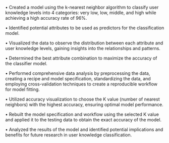 • Created a model using the k-nearest neighbor algorithm to classify user knowledge levels into 4 categories: very low, low, middle, and high while achieving a high accuracy rate of 96%.

• Identified potential attributes to be used as predictors for the classification model.

• Visualized the data to observe the distribution between each attribute and user knowledge levels, gaining insights into the relationships and patterns.

• Determined the best attribute combination to maximize the accuracy of the classifier model.

• Performed comprehensive data analysis by preprocessing the data, creating a recipe and model specification, standardizing the data, and employing cross-validation techniques to create a reproducible workflow for model fitting.

• Utilized accuracy visualization to choose the K value (number of nearest neighbors) with the highest accuracy, ensuring optimal model performance.

• Rebuilt the model specification and workflow using the selected K value and applied it to the testing data to obtain the exact accuracy of the model.

• Analyzed the results of the model and identified potential implications and benefits for future research in user knowledge classification.
